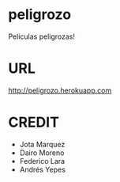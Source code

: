 peligrozo
=========
Peliculas peligrozas!

URL
=========
http://peligrozo.herokuapp.com

CREDIT
=========
- Jota Marquez
- Dairo Moreno
- Federico Lara
- Andrés Yepes
